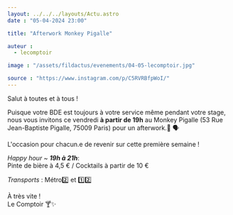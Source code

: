 ```yaml
---
layout: ../../../layouts/Actu.astro
date : "05-04-2024 23:00"

title: "Afterwork Monkey Pigalle"

auteur :
  - lecomptoir

image : "/assets/fildactus/evenements/04-05-lecomptoir.jpg"

source : "https://www.instagram.com/p/C5RVRBfpWoI/"
---
```


Salut à toutes et à tous !

Puisque votre BDE est toujours à votre service même pendant votre stage, nous vous invitons ce vendredi __à partir de 19h__ au Monkey Pigalle (53 Rue Jean-Baptiste Pigalle, 75009 Paris) pour un afterwork.🍻 🗣

L'occasion pour chacun.e de revenir sur cette première semaine !

*Happy hour ~ __19h à 21h__*:  
Pinte de bière à 4,5 € / Cocktails à partir de 10 €

*Transports* : Métro2️⃣ et 1️⃣2️⃣

À très vite !  
Le Comptoir 🍸✨️